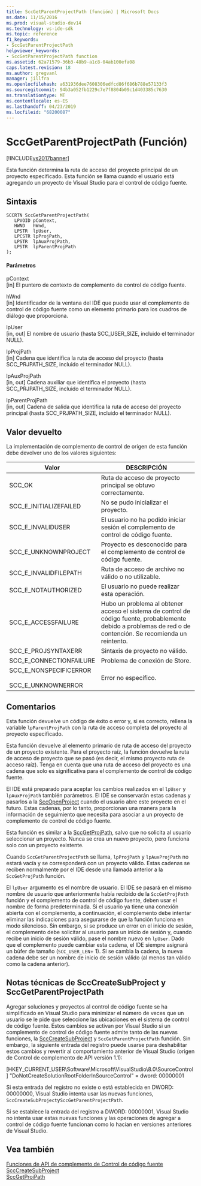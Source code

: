 ```yaml
---
title: SccGetParentProjectPath (función) | Microsoft Docs
ms.date: 11/15/2016
ms.prod: visual-studio-dev14
ms.technology: vs-ide-sdk
ms.topic: reference
f1_keywords:
- SccGetParentProjectPath
helpviewer_keywords:
- SccGetParentProjectPath function
ms.assetid: 62a71579-36b3-48b9-a1c8-04ab100efa08
caps.latest.revision: 18
ms.author: gregvanl
manager: jillfra
ms.openlocfilehash: a631936dee7608306edfcd86f686b788e57133f3
ms.sourcegitcommit: 94b3a052fb1229c7e7f8804b09c1d403385c7630
ms.translationtype: MT
ms.contentlocale: es-ES
ms.lasthandoff: 04/23/2019
ms.locfileid: "68200087"
---
```

# <a name="sccgetparentprojectpath-function"></a>SccGetParentProjectPath (Función)
[!INCLUDE[vs2017banner](../includes/vs2017banner.md)]

Esta función determina la ruta de acceso del proyecto principal de un proyecto especificado. Esta función se llama cuando el usuario está agregando un proyecto de Visual Studio para el control de código fuente.  
  
## <a name="syntax"></a>Sintaxis  
  
```cpp#  
SCCRTN SccGetParentProjectPath(  
   LPVOID pContext,  
   HWND   hWnd,  
   LPSTR  lpUser,  
   LPCSTR lpProjPath,  
   LPSTR  lpAuxProjPath,  
   LPSTR  lpParentProjPath  
);  
```  
  
#### <a name="parameters"></a>Parámetros  
 pContext  
 [in] El puntero de contexto de complemento de control de código fuente.  
  
 hWnd  
 [in] Identificador de la ventana del IDE que puede usar el complemento de control de código fuente como un elemento primario para los cuadros de diálogo que proporciona.  
  
 lpUser  
 [in, out] El nombre de usuario (hasta SCC_USER_SIZE, incluido el terminador NULL).  
  
 lpProjPath  
 [in] Cadena que identifica la ruta de acceso del proyecto (hasta SCC_PRJPATH_SIZE, incluido el terminador NULL).  
  
 lpAuxProjPath  
 [in, out] Cadena auxiliar que identifica el proyecto (hasta SCC_PRJPATH_SIZE, incluido el terminador NULL).  
  
 lpParentProjPath  
 [in, out] Cadena de salida que identifica la ruta de acceso del proyecto principal (hasta SCC_PRJPATH_SIZE, incluido el terminador NULL).  
  
## <a name="return-value"></a>Valor devuelto  
 La implementación de complemento de control de origen de esta función debe devolver uno de los valores siguientes:  
  
|Valor|DESCRIPCIÓN|  
|-----------|-----------------|  
|SCC_OK|Ruta de acceso de proyecto principal se obtuvo correctamente.|  
|SCC_E_INITIALIZEFAILED|No se pudo inicializar el proyecto.|  
|SCC_E_INVALIDUSER|El usuario no ha podido iniciar sesión el complemento de control de código fuente.|  
|SCC_E_UNKNOWNPROJECT|Proyecto es desconocido para el complemento de control de código fuente.|  
|SCC_E_INVALIDFILEPATH|Ruta de acceso de archivo no válido o no utilizable.|  
|SCC_E_NOTAUTHORIZED|El usuario no puede realizar esta operación.|  
|SCC_E_ACCESSFAILURE|Hubo un problema al obtener acceso el sistema de control de código fuente, probablemente debido a problemas de red o de contención. Se recomienda un reintento.|  
|SCC_E_PROJSYNTAXERR|Sintaxis de proyecto no válido.|  
|SCC_E_CONNECTIONFAILURE|Problema de conexión de Store.|  
|SCC_E_NONSPECIFICERROR<br /><br /> SCC_E_UNKNOWNERROR|Error no específico.|  
  
## <a name="remarks"></a>Comentarios  
 Esta función devuelve un código de éxito o error y, si es correcto, rellena la variable `lpParentProjPath` con la ruta de acceso completa del proyecto al proyecto especificado.  
  
 Esta función devuelve al elemento primario de ruta de acceso del proyecto de un proyecto existente. Para el proyecto raíz, la función devuelve la ruta de acceso de proyecto que se pasó (es decir, el mismo proyecto ruta de acceso raíz). Tenga en cuenta que una ruta de acceso del proyecto es una cadena que solo es significativa para el complemento de control de código fuente.  
  
 El IDE está preparado para aceptar los cambios realizados en el `lpUser` y `lpAuxProjPath` también parámetros. El IDE se conservarán estas cadenas y pasarlos a la [SccOpenProject](../extensibility/sccopenproject-function.md) cuando el usuario abre este proyecto en el futuro. Estas cadenas, por lo tanto, proporcionan una manera para la información de seguimiento que necesita para asociar a un proyecto de complemento de control de código fuente.  
  
 Esta función es similar a la [SccGetProjPath](../extensibility/sccgetprojpath-function.md), salvo que no solicita al usuario seleccionar un proyecto. Nunca se crea un nuevo proyecto, pero funciona solo con un proyecto existente.  
  
 Cuando `SccGetParentProjectPath` se llama, `lpProjPath` y `lpAuxProjPath` no estará vacía y se corresponderá con un proyecto válido. Estas cadenas se reciben normalmente por el IDE desde una llamada anterior a la `SccGetProjPath` función.  
  
 El `lpUser` argumento es el nombre de usuario. El IDE se pasará en el mismo nombre de usuario que anteriormente había recibido de la `SccGetProjPath` función y el complemento de control de código fuente, deben usar el nombre de forma predeterminada. Si el usuario ya tiene una conexión abierta con el complemento, a continuación, el complemento debe intentar eliminar las indicaciones para asegurarse de que la función funciona en modo silencioso. Sin embargo, si se produce un error en el inicio de sesión, el complemento debe solicitar al usuario para un inicio de sesión y, cuando recibe un inicio de sesión válido, pase el nombre nuevo en `lpUser`. Dado que el complemento puede cambiar esta cadena, el IDE siempre asignará un búfer de tamaño (`SCC_USER_LEN`+ 1). Si se cambia la cadena, la nueva cadena debe ser un nombre de inicio de sesión válido (al menos tan válido como la cadena anterior).  
  
## <a name="technical-notes-for-scccreatesubproject-and-sccgetparentprojectpath"></a>Notas técnicas de SccCreateSubProject y SccGetParentProjectPath  
 Agregar soluciones y proyectos al control de código fuente se ha simplificado en Visual Studio para minimizar el número de veces que un usuario se le pide que seleccione las ubicaciones en el sistema de control de código fuente. Estos cambios se activan por Visual Studio si un complemento de control de código fuente admite tanto de las nuevas funciones, la [SccCreateSubProject](../extensibility/scccreatesubproject-function.md) y `SccGetParentProjectPath` función. Sin embargo, la siguiente entrada del registro puede usarse para deshabilitar estos cambios y revertir al comportamiento anterior de Visual Studio (origen de Control de complemento de API versión 1.1):  
  
 [HKEY_CURRENT_USER\Software\Microsoft\VisualStudio\8.0\SourceControl] "DoNotCreateSolutionRootFolderInSourceControl" = dword: 00000001  
  
 Si esta entrada del registro no existe o está establecida en DWORD: 00000000, Visual Studio intenta usar las nuevas funciones, `SccCreateSubProject`y`SccGetParentProjectPath`.  
  
 Si se establece la entrada del registro a DWORD: 00000001, Visual Studio no intenta usar estas nuevas funciones y las operaciones de agregar a control de código fuente funcionan como lo hacían en versiones anteriores de Visual Studio.  
  
## <a name="see-also"></a>Vea también  
 [Funciones de API de complemento de Control de código fuente](../extensibility/source-control-plug-in-api-functions.md)   
 [SccCreateSubProject](../extensibility/scccreatesubproject-function.md)   
 [SccGetProjPath](../extensibility/sccgetprojpath-function.md)
